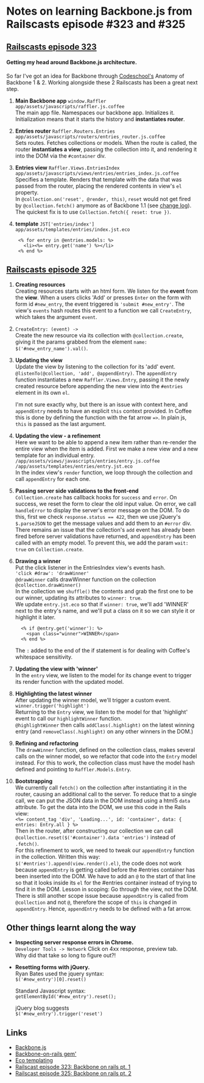 # Notes on learning Backbone.js from Railscasts episode #323 and #325

## [Railscasts episode 323][cast]

#### Getting my head around Backbone.js architecture. 
So far I've got an idea for Backbone through [Codeschool's][codeschool] Anatomy of Backbone 1 & 2. Working alongside these 2 Railscasts has been a great next step.  

1. __Main Backbone app__
`window.Raffler`  
`app/assets/javascripts/raffler.js.coffee`  
The main app file. Namespaces our backbone app. Initializes it.  Initialization means that it starts the history and __instantiates router__.

2. __Entries router__
`Raffler.Routers.Entries`  
`app/assets/javascripts/routers/entries_router.js.coffee`  
Sets routes. Fetches collections or models. When the route is called, the router __instantiates a view__, passing the collection into it, and rendering it into the DOM via the `#container` div.  

3. __Entries view__
`Raffler.Views.EntriesIndex`  
`app/assets/javascripts/views/entries/entries_index.js.coffee`  
Specifies a template. Renders that template with the data that was passed from the router, placing the rendered contents in view's `el` property.  
In `@collection.on('reset', @render, this)`, `reset` would not get fired by `@collection.fetch()` anymore as of Backbone 1.1 (see [change log][changelog]). The quickest fix is to use `Collection.fetch({ reset: true })`.

4. __template__
`JST['entries/index']`  
`app/assets/templates/entries/index.jst.eco`  

        <% for entry in @entries.models: %>
          <li><%= entry.get('name') %></li>
        <% end %>

## [Railscasts episode 325][cast2]

1. __Creating resources__  
   Creating resources starts with an html form. We listen for the __event__ from the __view__. When a users clicks 'Add' or presses `Enter` on the form with form id `#new_entry`, the event triggered is `'submit #new_entry'`. The view's `events` hash routes this event to a function we call `CreateEntry`, which takes the argument `event`.  

2. `CreateEntry: (event) ->`  
   Create the new resource via its collection with `@collection.create`, giving it the params grabbed from the element `name: $('#new_entry_name').val()`.

3. __Updating the view__  
   Update the view by listening to the collection for its 'add' event. `@listenTo(@collection, 'add', @appendEntry)`. The `appendEntry` function instantiates a new `Raffler.Views.Entry`, passing it the newly created resource before appending the new view into the `#entries` element in its own `el`.  

   I'm not sure exactly why, but there is an issue with context here, and `appendEntry` needs to have an explicit `this` context provided. In Coffee this is done by defining the function with the fat arrow `=>`. In plain js, `this` is passed as the last argument.  

4. __Updating the view - a refinement__  
   Here we want to be able to append a new item rather than re-render the entire view when the item is added. First we make a new view and a new template for an individual entry.  
   `/app/assets/views/javascripts/entries/entry.js.coffee`  
   `/app/assets/templates/entries/entry.jst.eco`  
   In the index view's `render` function, we loop through the collection and call `appendEntry` for each one.  

5. __Passing server side validations to the front-end__  
   `Collection.create` has callback hooks for `success` and `error`. On success, we reset the form to clear the old input value. On error, we call `handleError` to display the server's error message on the DOM. To do this, first we check `response.status == 422`, then we use jQuery's `$.parseJSON` to get the message values and add them to an `#error` div.  
   There remains an issue that the collection's `add` event has already been fired before server validations have returned, and `appendEntry` has been called with an empty model. To prevent this, we add the param `wait: true` on `Collection.create`.  

6. __Drawing a winner__  
   Put the click listener in the EntriesIndex view's events hash.  
   `'click #draw': 'drawWinner'`  
   `@drawWinner` calls drawWinner function on the collection `@collection.drawWinner()`  
   In the collection we `shuffle()` the contents and grab the first one to be our winner, updating its attributes to `winner: true`.  
   We update `entry.jst.eco` so that if `winner: true`, we'll add 'WINNER' next to the entry's name, and we'll put a class on it so we can style it or highlight it later.  

         <% if @entry.get('winner'): %>
           <span class="winner">WINNER</span>
         <% end %>

   The `:` added to the end of the if statement is for dealing with Coffee's whitespace sensitivity.  

7. __Updating the view with 'winner'__  
   In the `entry` view, we listen to the model for its change event to trigger its render function with the updated model.  

8. __Highlighting the latest winner__  
   After updating the winner model, we'll trigger a custom event.  
   `winner.trigger('highlight')`  
   Returning to the `Entry` view, we listen to the model for that 'highlight' event to call our `highlightWinner` function.  
   `@highlightWinner` then calls `addClass(.highlight)` on the latest winning entry (and `removeClass(.highlight)` on any other winners in the DOM.)  

9.  __Refining and refactoring__  
   The `drawWinner` function, defined on the collection class, makes several calls on the winner model, so we refactor that code into the `Entry` model instead. For this to work, the collection class must have the model hash defined and pointing to `Raffler.Models.Entry`.  

10. __Bootstrapping__  
   We currently call `fetch()` on the collection after instantiating it in the router, causing an additional call to the server. To reduce that to a single call, we can put the JSON data in the DOM instead using a html5 `data` attribute. To get the data into the DOM, we use this code in the Rails view:  
   `<%= content_tag 'div', 'Loading...', id: 'container', data: { entries: Entry.all } %>`  
   Then in the router, after constructing our collection we can call `@collection.reset($('#container').data 'entries')` instead of `.fetch()`.  
   For this refinement to work, we need to tweak our `appendEntry` function in the collection. Written this way: `$('#entries').append(view.render().el)`, the code does not work because `appendEntry` is getting called before the #entries container has been inserted into the DOM. We have to add an `@` to the start of that line so that it looks inside its `el` for the #entries container instead of trying to find it in the DOM. Lesson in scoping: Go through the view, not the DOM. There is still another scope issue because `appendEntry` is called from `@collection` and not `@`, therefore the scope of `this` is changed in `appendEntry`. Hence, `appendEntry` needs to be defined with a fat arrow.  

## Other things learnt along the way
- __Inspecting server response errors in Chrome.__  
`Developer Tools -> Network` Click on 4xx response, preview tab.  
Why did that take so long to figure out?!

- __Resetting forms with jQuery.__  
  Ryan Bates used the jquery syntax:  
  `$('#new_entry')[0].reset()`  

  Standard Javascript syntax:  
 `getElementById('#new_entry').reset();`  

  jQuery blog suggests  
  `$('#new_entry').trigger('reset')`  


## Links
- [Backbone.js][bbjs]
- [Backbone-on-rails gem'][borgem]
- [Eco templating][eco]
- [Railscast episode 323: Backbone on rails pt. 1][cast]
- [Railscast episode 325: Backbone on rails pt. 2][cast2]

[borgem]: https://github.com/meleyal/backbone-on-rails
[cast]: http://railscasts.com/episodes/323-backbone-on-rails-part-1
[cast2]: http://railscasts.com/episodes/325-backbone-on-rails-part-2
[eco]: https://github.com/sstephenson/eco
[codeschool]: https://www.codeschool.com/courses/anatomy-of-backbone-js
[bbjs]: http://documentcloud.github.io/backbone/
[changelog]: http://backbonejs.org/#changelog